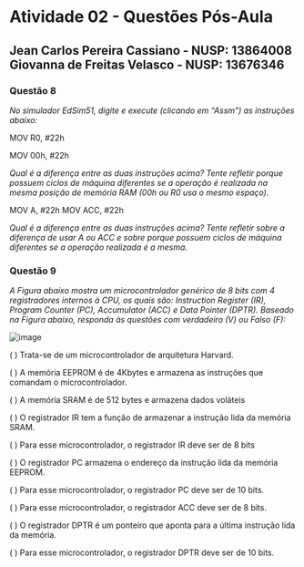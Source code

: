 # Atividade 02 - Questões Pós-Aula

## Jean Carlos Pereira Cassiano - NUSP: 13864008 <br> Giovanna de Freitas Velasco - NUSP: 13676346

### Questão 8

*No simulador EdSim51, digite e execute (clicando em “Assm”) as instruções abaixo:*

MOV R0, #22h

MOV 00h, #22h

*Qual é a diferença entre as duas instruções acima? Tente refletir porque possuem ciclos de máquina diferentes se a operação é realizada na mesma posição de memória RAM (00h ou R0 usa o mesmo espaço).*

MOV A, #22h
MOV ACC, #22h

*Qual é a diferença entre as duas instruções acima? Tente refletir sobre a diferença de usar A ou ACC e sobre porque possuem ciclos de máquina diferentes se a operação realizada é a mesma.*


### Questão 9

*A Figura abaixo mostra um microcontrolador genérico de 8 bits com 4 registradores internos à CPU, os quais são: Instruction Register (IR), Program Counter (PC), Accumulator (ACC) e Data Pointer (DPTR). Baseado na Figura abaixo, responda às questões com verdadeiro (V) ou Falso (F):*

![image](https://github.com/user-attachments/assets/643e832e-23f2-4457-9fc3-d2ce9b168872)

( ) Trata-se de um microcontrolador de arquitetura Harvard.

( ) A memória EEPROM é de 4Kbytes e armazena as instruções que comandam o
microcontrolador.

( ) A memória SRAM é de 512 bytes e armazena dados voláteis

( ) O registrador IR tem a função de armazenar a instrução lida da memória SRAM.

( ) Para esse microcontrolador, o registrador IR deve ser de 8 bits

( ) O registrador PC armazena o endereço da instrução lida da memória EEPROM.

( ) Para esse microcontrolador, o registrador PC deve ser de 10 bits.

( ) Para esse microcontrolador, o registrador ACC deve ser de 8 bits.

( ) O registrador DPTR é um ponteiro que aponta para a última instrução lida da
memória.

( ) Para esse microcontrolador, o registrador DPTR deve ser de 10 bits.


